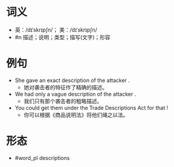 # 词义
- 英：/dɪˈskrɪpʃn/； 美：/dɪˈskrɪpʃn/
- #n 描述；说明；类型；描写(文字)；形容
# 例句
- She gave an exact description of the attacker .
	- 她对袭击者的特征作了精确的描述。
- We had only a vague description of the attacker .
	- 我们只有那个袭击者的粗略描述。
- You could get them under the Trade Descriptions Act for that !
	- 你可以根据《商品说明法》将他们绳之以法。
# 形态
- #word_pl descriptions
